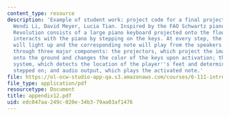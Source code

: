 ```yaml
---
content_type: resource
description: 'Example of student work: project code for a final project by Helen Liang,
  Wendi Li, David Meyer, Lucia Tian. Inspired by the FAO Schwartz piano, Piano Dance
  Revolution consists of a large piano keyboard projected onto the floor. The user
  interacts with the piano by stepping on the keys. At every step, the activated keys
  will light up and the corresponding note will play from the speakers. This is accomplished
  through three major components: the projectors, which project the image of the piano
  onto the ground and changes the color of the keys upon activation; the motion detection
  system, which detects the location of the player''s feet and determines the key
  stepped on; and audio output, which plays the activated note.'
file: https://ol-ocw-studio-app-qa.s3.amazonaws.com/courses/6-111-introductory-digital-systems-laboratory-spring-2006/edc047aa249c020e34b379aa03af1476_appendix12.pdf
file_type: application/pdf
resourcetype: Document
title: appendix12.pdf
uid: edc047aa-249c-020e-34b3-79aa03af1476
---
```

